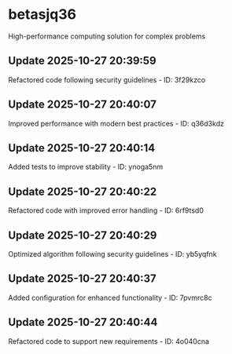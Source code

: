 # betasjq36
High-performance computing solution for complex problems

## Update 2025-10-27 20:39:59
Refactored code following security guidelines - ID: 3f29kzco


## Update 2025-10-27 20:40:07
Improved performance with modern best practices - ID: q36d3kdz


## Update 2025-10-27 20:40:14
Added tests to improve stability - ID: ynoga5nm


## Update 2025-10-27 20:40:22
Refactored code with improved error handling - ID: 6rf9tsd0


## Update 2025-10-27 20:40:29
Optimized algorithm following security guidelines - ID: yb5yqfnk


## Update 2025-10-27 20:40:37
Added configuration for enhanced functionality - ID: 7pvmrc8c


## Update 2025-10-27 20:40:44
Refactored code to support new requirements - ID: 4o040cna

